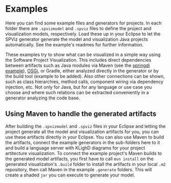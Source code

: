 # Examples

Here you can find some example files and generators for projects. In each folder there are `.spvizmodel` and `.spviz` files to define the project and visualization models, respectively.
Load these up in your Eclipse to let the SPViz generator generate the model and visualization Java projects automatically.
See the example's readmes for further information.

These examples try to show what can be visualized in a simple way using the Software Project Visualization. This includes direct dependencies between artifacts such as Java modules via Maven (see the [springdi example](https://github.com/kieler/SoftwareProjectViz/tree/main/examples/springDI)), [OSGi](https://github.com/kieler/SoftwareProjectViz/tree/main/examples/osgi), or Gradle, either analyzed directly in the generator or by the build tool (example to be added). Also other connections can be shown, such as class hierarchies, method calls, component wiring via dependency injection, etc. Not only for Java, but for any language or use case you choose and where such relations can be extracted conveniently in a generator analyzing the code base.

## Using Maven to handle the generated artifacts
After building the `.spvizmodel` and `.spviz` files in your Eclipse and letting the project generate all the model and visualization artifacts for you, you can use these artifacts directly in your Eclipse.
You can also use Maven to build the artifacts, connect the example generators in the sub-folders here to it and build a language server with KLighD diagrams for your project artitecture visualization.
To connect the example project's Maven builds to the generated model artifacts, you first have to call `mvn install` on the generated visualizaton's `.build` folder to install the artifacts in your local `.m2` repository, then call Maven in the example `.generate` folders.
This will create a shaded `jar` you can execute to generate your model.